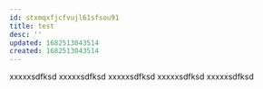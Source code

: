 ```yaml
---
id: stxmqxfjcfvujl61sfsou91
title: test
desc: ''
updated: 1682513043514
created: 1682513043514
---
```



xxxxxsdfksd
xxxxxsdfksd
xxxxxsdfksd
xxxxxsdfksd
xxxxxsdfksd